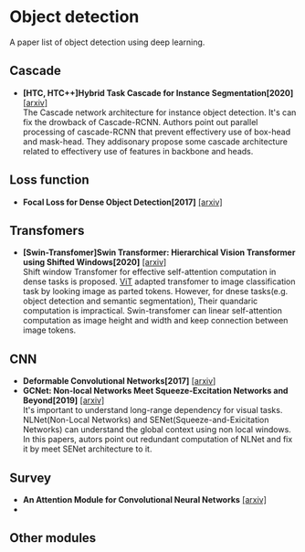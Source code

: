 # Object detection
A paper list of object detection using deep learning.

## Cascade
- **[HTC, HTC++]Hybrid Task Cascade for Instance Segmentation[2020]** [[arxiv]](https://arxiv.org/abs/1901.07518)<br>
The Cascade network architecture for instance object detection. It's can fix the drowback of Cascade-RCNN. 
Authors point out parallel processing of cascade-RCNN that prevent effectivery use of box-head and mask-head. They addisonary propose some cascade architecture related to effectivery use of features in backbone and heads.

## Loss function
- **Focal Loss for Dense Object Detection[2017]** [[arxiv]](https://arxiv.org/abs/1708.02002)<br>

## Transfomers
- **[Swin-Transfomer]Swin Transformer: Hierarchical Vision Transformer using Shifted Windows[2020]** [[arxiv]](https://arxiv.org/abs/2103.14030)<br>
Shift window Transfomer for effective self-attention computation in dense tasks is proposed. [ViT](https://arxiv.org/abs/2010.11929) adapted transfomer to image classification task by looking image as parted tokens. However, for dnese tasks(e.g. object detection and semantic segmentation), Their quandaric computation is impractical. Swin-transfomer can linear self-attention computation as image height and width and keep connection between image tokens.

## CNN
- **Deformable Convolutional Networks[2017]** [[arxiv]](https://arxiv.org/abs/1703.06211)<br>
- **GCNet: Non-local Networks Meet Squeeze-Excitation Networks and Beyond[2019]** [[arxiv]](https://arxiv.org/abs/1904.11492)<br>
It's important to understand long-range dependency for visual tasks. NLNet(Non-Local Networks) and SENet(Squeeze-and-Exicitation Networks) can understand the global context using non local windows. In this papers, autors point out redundant computation of NLNet and fix it by meet SENet architecture to it.

## Survey 
- **An Attention Module for Convolutional Neural Networks** [[arxiv]](https://arxiv.org/abs/2108.08205)<br>
- 
## Other modules
